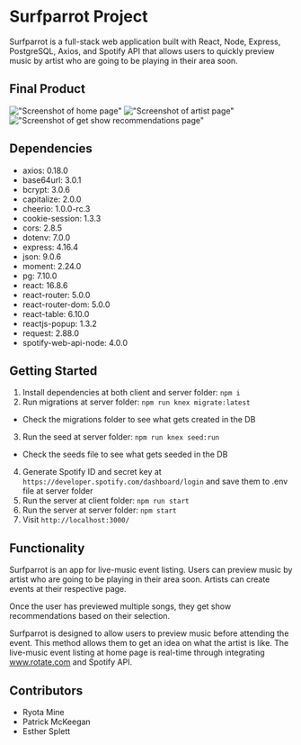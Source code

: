 # Surfparrot Project

Surfparrot is a full-stack web application built with React, Node, Express, PostgreSQL, Axios, and Spotify API that allows users to quickly preview music by artist who are going to be playing in their area soon.

## Final Product

!["Screenshot of home page"](https://github.com/ryotamine/surfparrot/blob/master/client/public/docs/surfparrot-home.png)
!["Screenshot of artist page"](https://github.com/ryotamine/surfparrot/blob/master/client/public/docs/surfparrot-artist.png)
!["Screenshot of get show recommendations page"](https://github.com/ryotamine/surfparrot/blob/master/client/public/docs/surfparrot-recommendations.png)

## Dependencies

- axios: 0.18.0
- base64url: 3.0.1
- bcrypt: 3.0.6
- capitalize: 2.0.0
- cheerio: 1.0.0-rc.3
- cookie-session: 1.3.3
- cors: 2.8.5
- dotenv: 7.0.0
- express: 4.16.4
- json: 9.0.6
- moment: 2.24.0
- pg: 7.10.0
- react: 16.8.6
- react-router: 5.0.0
- react-router-dom: 5.0.0
- react-table: 6.10.0
- reactjs-popup: 1.3.2
- request: 2.88.0
- spotify-web-api-node: 4.0.0

## Getting Started

1. Install dependencies at both client and server folder: `npm i`
2. Run migrations at server folder: `npm run knex migrate:latest`
  - Check the migrations folder to see what gets created in the DB
3. Run the seed at server folder: `npm run knex seed:run`
  - Check the seeds file to see what gets seeded in the DB
4. Generate Spotify ID and secret key at `https://developer.spotify.com/dashboard/login` and save them to .env file at server folder
5. Run the server at client folder: `npm run start`
6. Run the server at server folder: `npm start`
7. Visit `http://localhost:3000/`

## Functionality

Surfparrot is an app for live-music event listing. Users can preview music by artist who are going to be playing in their area soon. Artists can create events at their respective page.

Once the user has previewed multiple songs, they get show recommendations based on their selection.

Surfparrot is designed to allow users to preview music before attending the event. This method allows them to get an idea on what the artist is like. The live-music event listing at home page is real-time through integrating www.rotate.com and Spotify API.

## Contributors

- Ryota Mine
- Patrick McKeegan
- Esther Splett
